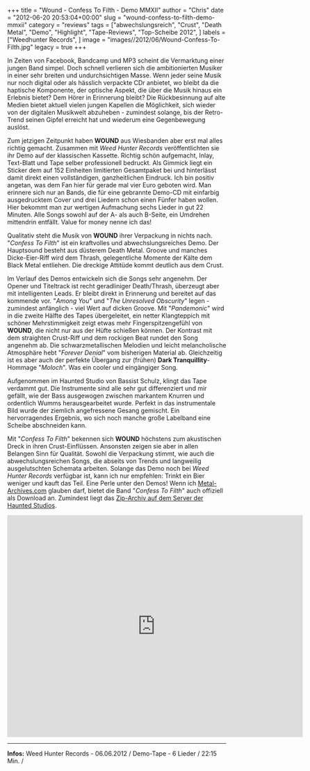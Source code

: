 +++
title = "Wound - Confess To Filth - Demo MMXII"
author = "Chris"
date = "2012-06-20 20:53:04+00:00"
slug = "wound-confess-to-filth-demo-mmxii"
category = "reviews"
tags = ["abwechslungsreich", "Crust", "Death Metal", "Demo", "Highlight", "Tape-Reviews", "Top-Scheibe 2012", ]
labels = ["Weedhunter Records", ]
image = "images//2012/06/Wound-Confess-To-Filth.jpg"
legacy = true
+++

In Zeiten von Facebook, Bandcamp und MP3 scheint die Vermarktung einer jungen Band simpel. Doch schnell verlieren sich die ambitionierten Musiker in einer sehr breiten und undurchsichtigen Masse. Wenn jeder seine Musik nur noch digital oder als hässlich verpackte CDr anbietet, wo bleibt da die haptische Komponente, der optische Aspekt, die über die Musik hinaus ein Erlebnis bietet? Dem Hörer in Erinnerung bleibt? Die Rückbesinnung auf alte Medien bietet aktuell vielen jungen Kapellen die Möglichkeit, sich wieder von der digitalen Musikwelt abzuheben - zumindest solange, bis der Retro-Trend seinen Gipfel erreicht hat und wiederum eine Gegenbewegung auslöst.

Zum jetzigen Zeitpunkt haben **WOUND** aus Wiesbanden aber erst mal alles richtig gemacht. Zusammen mit _Weed Hunter Records_ veröffentlichten sie ihr Demo auf der klassischen Kassette. Richtig schön aufgemacht, Inlay, Text-Blatt und Tape selber professionell bedruckt. Als Gimmick liegt ein Sticker dem auf 152 Einheiten limitierten Gesamtpaket bei und hinterlässt damit direkt einen vollständigen, ganzheitlichen Eindruck. Ich bin positiv angetan, was dem Fan hier für gerade mal vier Euro geboten wird. Man erinnere sich nur an Bands, die für eine gebrannte Demo-CD mit einfarbig ausgedrucktem Cover und drei Liedern schon einen Fünfer haben wollen. Hier bekommt man zur wertigen Aufmachung sechs Lieder in gut 22 Minuten. Alle Songs sowohl auf der A- als auch B-Seite, ein Umdrehen mittendrin entfällt. Value for money nenne ich das!

Qualitativ steht die Musik von **WOUND** ihrer Verpackung in nichts nach. "_Confess To Filth_" ist ein kraftvolles und abwechslungsreiches Demo. Der Hauptsound besteht aus düsterem Death Metal. Groove und manches Dicke-Eier-Riff wird dem Thrash, gelegentliche Momente der Kälte dem Black Metal entliehen. Die dreckige Attitüde kommt deutlich aus dem Crust.

Im Verlauf des Demos entwickeln sich die Songs sehr angenehm. Der Opener und Titeltrack ist recht geradliniger Death/Thrash, überzeugt aber mit intelligenten Leads. Er bleibt direkt in Erinnerung und bereitet auf das kommende vor. "_Among You_" und "_The Unresolved Obscurity_" legen - zumindest anfänglich - viel Wert auf dicken Groove. Mit "_Pandemonic_" wird in die zweite Hälfte des Tapes übergeleitet, ein netter Klangteppich mit schöner Mehrstimmigkeit zeigt etwas mehr Fingerspitzengefühl von **WOUND**, die nicht nur aus der Hüfte schießen können. Der Kontrast mit dem straighten Crust-Riff und dem rockigen Beat rundet den Song angenehm ab. Die schwarzmetallischen Melodien und leicht melancholische Atmosphäre hebt "_Forever Denial_" vom bisherigen Material ab. Gleichzeitig ist es aber auch der perfekte Übergang zur (frühen) **Dark Tranquillity**-Hommage "_Moloch_". Was ein cooler und eingängiger Song.

Aufgenommen im Haunted Studio von Bassist Schulz, klingt das Tape verdammt gut. Die Instrumente sind alle sehr gut differenziert und mir gefällt, wie der Bass ausgewogen zwischen markantem Knurren und ordentlich Wumms herausgearbeitet wurde. Perfekt in das instrumentale Bild wurde der ziemlich angefressene Gesang gemischt. Ein hervorragendes Ergebnis, wo sich noch manche große Labelband eine Scheibe abschneiden kann.

Mit "_Confess To Filth_" bekennen sich **WOUND** höchstens zum akustischen Dreck in ihren Crust-Einflüssen. Ansonsten zeigen sie aber in allen Belangen Sinn für Qualität. Sowohl die Verpackung stimmt, wie auch die abwechslungsreichen Songs, die abseits von Trends und langweilig ausgelutschten Schemata arbeiten. Solange das Demo noch bei _Weed Hunter Records_ verfügbar ist, kann ich nur empfehlen: Trinkt ein Bier weniger und kauft das Teil. Eine Perle unter den Demos!
Wenn ich <a href="http://www.metal-archives.com/albums/Wound/Confess_to_Filth_-_Demo_MMXII/342760#">Metal-Archives.com</a> glauben darf, bietet die Band "_Confess To Filth_" auch offiziell als Download an. Zumindest liegt das <a href="http://www.haunted-studios.de/wound/wound-demo2012-mp3.zip">Zip-Archiv auf dem Server der Haunted Studios</a>.

<iframe allowfullscreen="" frameborder="0" height="510" src="http://www.youtube.com/embed/PJLjJQYy4so" width="680"></iframe>



---
**Infos:**
Weed Hunter Records - 06.06.2012 / 
Demo-Tape - 6 Lieder / 22:15 Min. / 
